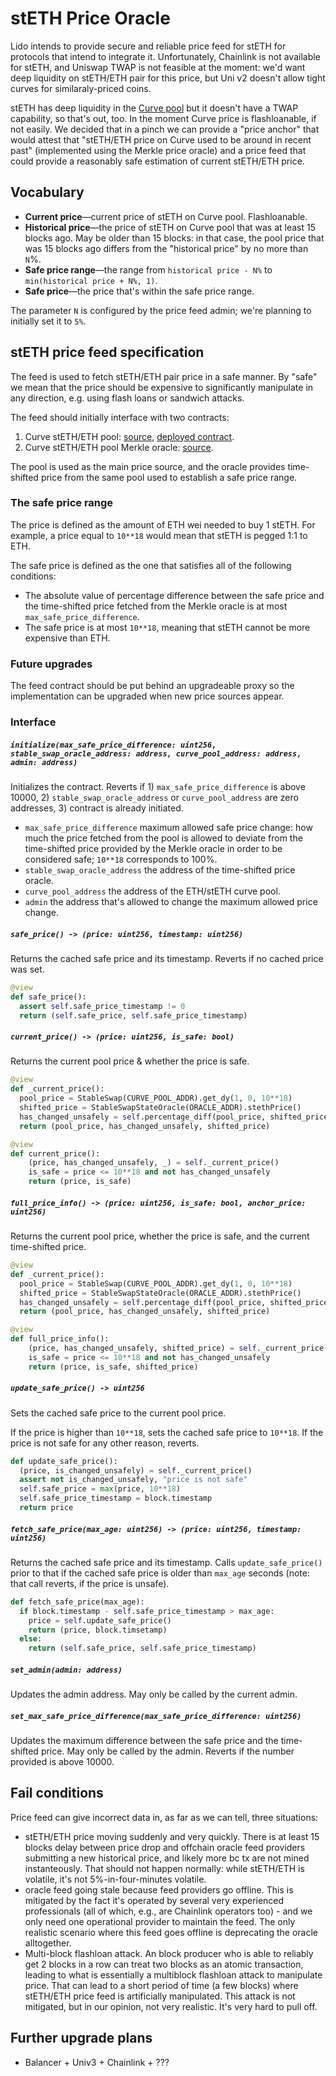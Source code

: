 # stETH Price Oracle

Lido intends to provide secure and reliable price feed for stETH for protocols that intend to integrate it. Unfortunately, Chainlink is not available for stETH, and Uniswap TWAP is not feasible at the moment: we'd want deep liquidity on stETH/ETH pair for this price, but Uni v2 doesn't allow tight curves for similaraly-priced coins.

stETH has deep liquidity in the [Curve pool](https://etherscan.io/address/0xdc24316b9ae028f1497c275eb9192a3ea0f67022) but it doesn't have a TWAP capability, so that's out, too. In the moment Curve price is flashloanable, if not easily. We decided that in a pinch we can provide a "price anchor" that would attest that "stETH/ETH price on Curve used to be around in recent past" (implemented using the Merkle price oracle) and a price feed that could provide a reasonably safe estimation of current stETH/ETH price.

## Vocabulary

* **Current price**—current price of stETH on Curve pool. Flashloanable.
* **Historical price**—the price of stETH on Curve pool that was at least 15 blocks ago. May be older than 15 blocks: in that case, the pool price that was 15 blocks ago differs from the "historical price" by no more than `N`%.
* **Safe price range**—the range from `historical price - N%` to `min(historical price + N%, 1)`.
* **Safe price**—the price that's within the safe price range.

The parameter `N` is configured by the price feed admin; we're planning to initially set it to `5%`.

## stETH price feed specification

The feed is used to fetch stETH/ETH pair price in a safe manner. By "safe" we mean that the price should be expensive to significantly manipulate in any direction, e.g. using flash loans or sandwich attacks.

The feed should initially interface with two contracts:

1. Curve stETH/ETH pool: [source](https://github.com/curvefi/curve-contract/blob/c6df0cf/contracts/pools/steth/StableSwapSTETH.vy), [deployed contract](https://etherscan.io/address/0xdc24316b9ae028f1497c275eb9192a3ea0f67022).
2. Curve stETH/ETH pool Merkle oracle: [source](https://github.com/lidofinance/curve-merkle-oracle).

The pool is used as the main price source, and the oracle provides time-shifted price from the same pool used to establish a safe price range.


### The safe price range

The price is defined as the amount of ETH wei needed to buy 1 stETH. For example, a price equal to `10**18` would mean that stETH is pegged 1:1 to ETH.

The safe price is defined as the one that satisfies all of the following conditions:

* The absolute value of percentage difference between the safe price and the time-shifted price fetched from the Merkle oracle is at most `max_safe_price_difference`.
* The safe price is at most `10**18`, meaning that stETH cannot be more expensive than ETH.


### Future upgrades

The feed contract should be put behind an upgradeable proxy so the implementation can be upgraded when new price sources appear.


### Interface

##### `initialize(max_safe_price_difference: uint256, stable_swap_oracle_address: address, curve_pool_address: address, admin: address)`

Initializes the contract. Reverts if 1) `max_safe_price_difference` is above 10000, 2) `stable_swap_oracle_address` or `curve_pool_address` are zero addresses, 3) contract is already initiated.

* `max_safe_price_difference` maximum allowed safe price change: how much the price fetched from the pool is allowed to deviate from the time-shifted price provided by the Merkle oracle in order to be considered safe; `10**18` corresponds to 100%.
* `stable_swap_oracle_address` the address of the time-shifted price oracle.
* `curve_pool_address` the address of the ETH/stETH curve pool.
* `admin` the address that's allowed to change the maximum allowed price change.


##### `safe_price() -> (price: uint256, timestamp: uint256)`

Returns the cached safe price and its timestamp. Reverts if no cached price was set.

```python
@view
def safe_price():
  assert self.safe_price_timestamp != 0
  return (self.safe_price, self.safe_price_timestamp)
```


##### `current_price() -> (price: uint256, is_safe: bool)`

Returns the current pool price & whether the price is safe.

```python
@view
def _current_price():
  pool_price = StableSwap(CURVE_POOL_ADDR).get_dy(1, 0, 10**18)
  shifted_price = StableSwapStateOracle(ORACLE_ADDR).stethPrice()
  has_changed_unsafely = self.percentage_diff(pool_price, shifted_price) > self.max_safe_price_difference
  return (pool_price, has_changed_unsafely, shifted_price)

@view
def current_price():
    (price, has_changed_unsafely, _) = self._current_price()
    is_safe = price <= 10**18 and not has_changed_unsafely
    return (price, is_safe)
```

##### `full_price_info() -> (price: uint256, is_safe: bool, anchor_price: uint256)`

Returns the current pool price, whether the price is safe, and the current time-shifted price.

```python
@view
def _current_price():
  pool_price = StableSwap(CURVE_POOL_ADDR).get_dy(1, 0, 10**18)
  shifted_price = StableSwapStateOracle(ORACLE_ADDR).stethPrice()
  has_changed_unsafely = self.percentage_diff(pool_price, shifted_price) > self.max_safe_price_difference
  return (pool_price, has_changed_unsafely, shifted_price)

@view
def full_price_info():
    (price, has_changed_unsafely, shifted_price) = self._current_price()
    is_safe = price <= 10**18 and not has_changed_unsafely
    return (price, is_safe, shifted_price)
```


##### `update_safe_price() -> uint256`

Sets the cached safe price to the current pool price.

If the price is higher than `10**18`, sets the cached safe price to `10**18`. If the price is not safe for any other reason, reverts.

```python
def update_safe_price():
  (price, is_changed_unsafely) = self._current_price()
  assert not is_changed_unsafely, "price is not safe"
  self.safe_price = max(price, 10**18)
  self.safe_price_timestamp = block.timestamp
  return price
```


##### `fetch_safe_price(max_age: uint256) -> (price: uint256, timestamp: uint256)`

Returns the cached safe price and its timestamp. Calls `update_safe_price()` prior to that if the cached safe price is older than `max_age` seconds (note: that call reverts, if the price is unsafe).

```python
def fetch_safe_price(max_age):
  if block.timestamp - self.safe_price_timestamp > max_age:
    price = self.update_safe_price()
    return (price, block.timsetamp)
  else:
    return (self.safe_price, self.safe_price_timestamp)
```


##### `set_admin(admin: address)`

Updates the admin address. May only be called by the current admin.


##### `set_max_safe_price_difference(max_safe_price_difference: uint256)`

Updates the maximum difference between the safe price and the time-shifted price. May only be called by the admin. Reverts if the number provided is above 10000.

## Fail conditions

Price feed can give incorrect data in, as far as we can tell, three situations:

- stETH/ETH price moving suddenly and very quickly. There is at least 15 blocks delay between price drop and offchain oracle feed providers submitting a new historical price, and likely more bc tx are not mined instanteously. That should not happen normally: while stETH/ETH is volatile, it's not 5%-in-four-minutes volatile.
- oracle feed going stale because feed providers go offline. This is mitigated by the fact it's operated by several very experienced professionals (all of which, e.g., are Chainlink operators too) - and we only need one operational provider to maintain the feed. The only realistic scenario where this feed goes offline is deprecating the oracle alltogether.
- Multi-block flashloan attack. An block producer who is able to reliably get 2 blocks in a row can treat two blocks as an atomic transaction, leading to what is essentially a multiblock flashloan attack to manipulate price. That can lead to a short period of time (a few blocks) where stETH/ETH price feed is artificially manipulated. This attack is not mitigated, but in our opinion, not very realistic. It's very hard to pull off.


## Further upgrade plans

+ Balancer + Univ3 + Chainlink + ???
